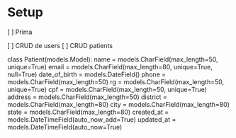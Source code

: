 # Setup

[ ] Prima

[ ] CRUD de users
[ ] CRUD patients

class Patient(models.Model):
name = models.CharField(max_length=50, unique=True)
email = models.CharField(max_length=80, unique=True, null=True)
date_of_birth = models.DateField()
phone = models.CharField(max_length=50)
rg = models.CharField(max_length=50, unique=True)
cpf = models.CharField(max_length=50, unique=True)
address = models.CharField(max_length=50)
district = models.CharField(max_length=80)
city = models.CharField(max_length=80)
state = models.CharField(max_length=80)
created_at = models.DateTimeField(auto_now_add=True)
updated_at = models.DateTimeField(auto_now=True)
